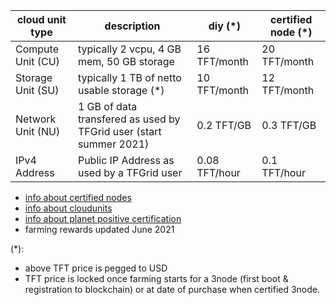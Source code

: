 

| cloud unit type   | description                                                        | diy  (*)     | certified node (*) |
| ----------------- | ------------------------------------------------------------------ | ------------- | ------------- |
| Compute Unit (CU) | typically 2 vcpu, 4 GB mem, 50 GB storage                          | 16 TFT/month  | 20 TFT/month  |
| Storage Unit (SU) | typically 1 TB of netto usable storage (*)                         | 10 TFT/month  | 12 TFT/month  |
| Network Unit (NU) | 1 GB of data transfered as used by TFGrid user (start summer 2021) | 0.2 TFT/GB    | 0.3 TFT/GB    |
| IPv4 Address      | Public IP Address as used by a TFGrid user                         | 0.08 TFT/hour | 0.1 TFT/hour  |

<!-- - updated 18 July, base price of TFT = 0.05 USD as used in calculations -->
- [info about certified nodes](certified_node)
- [info about cloudunits](cloudunits)
- [info about planet positive certification](certified_farming)
- farming rewards updated June 2021

(*):

- above TFT price is pegged to USD 
- TFT price is locked once farming starts for a 3node (first boot & registration to blockchain) or at date of purchase when certified 3node.


<!-- - [farming reward to USD calculated here](https://secure.threefold.me/sheet/#/2/sheet/view/fKtztayZuHQ--qqU2Jg0xGpELaYcKnyKzGkxPir+Nho/embed/) -->

